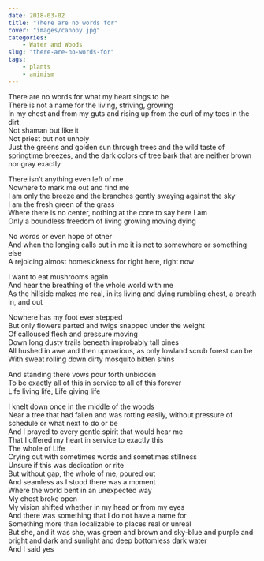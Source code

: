 ```yaml
---
date: 2018-03-02
title: "There are no words for"
cover: "images/canopy.jpg"
categories: 
    - Water and Woods
slug: "there-are-no-words-for"
tags:
    - plants
    - animism
---
```


There are no words for what my heart sings to be  
There is not a name for the living, striving, growing  
In my chest and from my guts and rising up from the curl of my toes in the dirt  
Not shaman but like it  
Not priest but not unholy  
Just the greens and golden sun through trees and the wild taste of springtime breezes, and the dark colors of tree bark that are neither brown nor gray exactly  

There isn’t anything even left of me  
Nowhere to mark me out and find me  
I am only the breeze and the branches gently swaying against the sky  
I am the fresh green of the grass  
Where there is no center, nothing at the core to say here I am  
Only a boundless freedom of living growing moving dying  

No words or even hope of other  
And when the longing calls out in me it is not to somewhere or something else  
A rejoicing almost homesickness for right here, right now  

I want to eat mushrooms again  
And hear the breathing of the whole world with me  
As the hillside makes me real, in its living and dying rumbling chest, a breath in, and out  

Nowhere has my foot ever stepped  
But only flowers parted and twigs snapped under the weight  
Of calloused flesh and pressure moving  
Down long dusty trails beneath improbably tall pines  
All hushed in awe and then uproarious, as only lowland scrub forest can be  
With sweat rolling down dirty mosquito bitten shins  

And standing there vows pour forth unbidden  
To be exactly all of this in service to all of this forever  
Life living life, Life giving life  

I knelt down once in the middle of the woods  
Near a tree that had fallen and was rotting easily, without pressure of schedule or what next to do or be  
And I prayed to every gentle spirit that would hear me  
That I offered my heart in service to exactly this  
The whole of Life  
Crying out with sometimes words and sometimes stillness  
Unsure if this was dedication or rite  
But without gap, the whole of me, poured out  
And seamless as I stood there was a moment  
Where the world bent in an unexpected way  
My chest broke open  
My vision shifted whether in my head or from my eyes  
And there was something that I do not have a name for  
Something more than localizable to places real or unreal  
But she, and it was she, was green and brown and sky-blue and purple and bright and dark and sunlight and deep bottomless dark water  
And I said yes  
